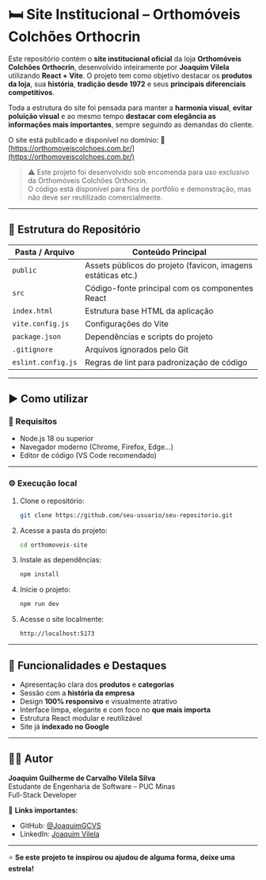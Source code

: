 # 🛏️ Site Institucional – Orthomóveis Colchões Orthocrin

Este repositório contém o **site institucional oficial** da loja **Orthomóveis Colchões Orthocrin**, desenvolvido inteiramente por **Joaquim Vilela** utilizando **React + Vite**.
O projeto tem como objetivo destacar os **produtos da loja**, sua **história**, **tradição desde 1972** e seus **principais diferenciais competitivos**.

Toda a estrutura do site foi pensada para manter a **harmonia visual**, **evitar poluição visual** e ao mesmo tempo **destacar com elegância as informações mais importantes**, sempre seguindo as demandas do cliente.

O site está publicado e disponível no domínio:
🔗 [https://orthomoveiscolchoes.com.br/](https://orthomoveiscolchoes.com.br/)

> ⚠️ Este projeto foi desenvolvido sob encomenda para uso exclusivo da Orthomóveis Colchões Orthocrin.  
> O código está disponível para fins de portfólio e demonstração, mas não deve ser reutilizado comercialmente.

---

## 📁 Estrutura do Repositório

| Pasta / Arquivo    | Conteúdo Principal                                           |
| ------------------ | ------------------------------------------------------------ |
| `public`           | Assets públicos do projeto (favicon, imagens estáticas etc.) |
| `src`              | Código-fonte principal com os componentes React              |
| `index.html`       | Estrutura base HTML da aplicação                             |
| `vite.config.js`   | Configurações do Vite                                        |
| `package.json`     | Dependências e scripts do projeto                            |
| `.gitignore`       | Arquivos ignorados pelo Git                                  |
| `eslint.config.js` | Regras de lint para padronização de código                   |

---

## ▶️ Como utilizar

### 🔧 Requisitos

* Node.js 18 ou superior
* Navegador moderno (Chrome, Firefox, Edge…)
* Editor de código (VS Code recomendado)

---

### ⚙️ Execução local

1. Clone o repositório:

   ```bash
   git clone https://github.com/seu-usuario/seu-repositorio.git
   ```

2. Acesse a pasta do projeto:

   ```bash
   cd orthomoveis-site
   ```

3. Instale as dependências:

   ```bash
   npm install
   ```

4. Inicie o projeto:

   ```bash
   npm run dev
   ```

5. Acesse o site localmente:

   ```
   http://localhost:5173
   ```

---

## 🧾 Funcionalidades e Destaques

* Apresentação clara dos **produtos** e **categorias**
* Sessão com a **história da empresa**
* Design **100% responsivo** e visualmente atrativo
* Interface limpa, elegante e com foco no **que mais importa**
* Estrutura React modular e reutilizável
* Site já **indexado no Google**

---

## 👨‍💻 Autor

**Joaquim Guilherme de Carvalho Vilela Silva**  
Estudante de Engenharia de Software – PUC Minas  
Full-Stack Developer  

🔗 **Links importantes:**
* GitHub: [@JoaquimGCVS](https://github.com/JoaquimGCVS)  
* LinkedIn: [Joaquim Vilela](https://www.linkedin.com/in/joaquim-vilela/)  

---

⭐ **Se este projeto te inspirou ou ajudou de alguma forma, deixe uma estrela!**
